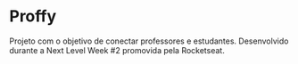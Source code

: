 # Proffy
Projeto com o objetivo de conectar professores e estudantes. Desenvolvido durante a Next Level Week #2 promovida pela Rocketseat.